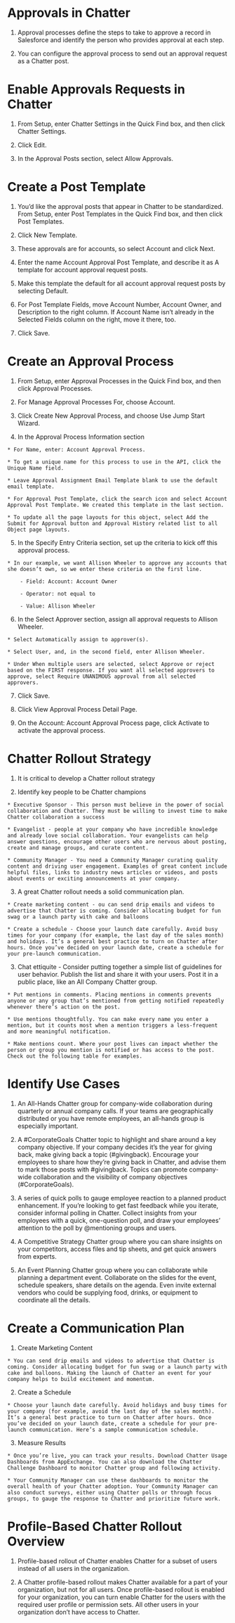 # Approvals in Chatter 

  1. Approval processes define the steps to take to approve a record in Salesforce and identify the person who provides approval at each step.

  2. You can configure the approval process to send out an approval request as a Chatter post.

 # Enable Approvals Requests in Chatter

  1. From Setup, enter Chatter Settings in the Quick Find box, and then click Chatter Settings.

  2. Click Edit.

  3. In the Approval Posts section, select Allow Approvals.

# Create a Post Template

  1. You’d like the approval posts that appear in Chatter to be standardized. From Setup, enter Post Templates in the Quick Find box, and then click Post Templates.

  2. Click New Template.

  3. These approvals are for accounts, so select Account and click Next.

  4. Enter the name Account Approval Post Template, and describe it as A template for account approval request posts.

  5. Make this template the default for all account approval request posts by selecting Default.

  6. For Post Template Fields, move Account Number, Account Owner, and Description to the right column. If Account Name isn’t already in the Selected Fields column on the right, move it there, too.

  7. Click Save.

# Create an Approval Process

  1. From Setup, enter Approval Processes in the Quick Find box, and then click Approval Processes.

  2. For Manage Approval Processes For, choose Account.

  3. Click Create New Approval Process, and choose Use Jump Start Wizard.

  4. In the Approval Process Information section

    * For Name, enter: Account Approval Process.

    * To get a unique name for this process to use in the API, click the Unique Name field.

    * Leave Approval Assignment Email Template blank to use the default email template.

    * For Approval Post Template, click the search icon and select Account Approval Post Template. We created this template in the last section.

    * To update all the page layouts for this object, select Add the Submit for Approval button and Approval History related list to all Object page layouts.

  5. In the Specify Entry Criteria section, set up the criteria to kick off this approval process.

    * In our example, we want Allison Wheeler to approve any accounts that she doesn’t own, so we enter these criteria on the first line.

        - Field: Account: Account Owner

        - Operator: not equal to

        - Value: Allison Wheeler

  6. In the Select Approver section, assign all approval requests to Allison Wheeler.

    * Select Automatically assign to approver(s).

    * Select User, and, in the second field, enter Allison Wheeler.

    * Under When multiple users are selected, select Approve or reject based on the FIRST response. If you want all selected approvers to approve, select Require UNANIMOUS approval from all selected approvers.

  7. Click Save.

  8. Click View Approval Process Detail Page.

  9. On the Account: Account Approval Process page, click Activate to activate the approval process.


# Chatter Rollout Strategy

  1. It is critical to develop a Chatter rollout strategy
 
  2. Identify key people to be Chatter champions

    * Executive Sponsor - This person must believe in the power of social collaboration and Chatter. They must be willing to invest time to make Chatter collaboration a success

    * Evangelist - people at your company who have incredible knowledge and already love social collaboration. Your evangelists can help answer questions, encourage other users who are nervous about posting, create and manage groups, and curate content.

    * Community Manager - You need a Community Manager curating quality content and driving user engagement. Examples of great content include helpful files, links to industry news articles or videos, and posts about events or exciting announcements at your company. 
 
  3. A great Chatter rollout needs a solid communication plan. 

    * Create marketing content - ou can send drip emails and videos to advertise that Chatter is coming. Consider allocating budget for fun swag or a launch party with cake and balloons

    * Create a schedule - Choose your launch date carefully. Avoid busy times for your company (for example, the last day of the sales month) and holidays. It’s a general best practice to turn on Chatter after hours. Once you’ve decided on your launch date, create a schedule for your pre-launch communication.

  3. Chat ettiquite - Consider putting together a simple list of guidelines for user behavior. Publish the list and share it with your users. Post it in a public place, like an All Company Chatter group.

    * Put mentions in comments. Placing mentions in comments prevents anyone or any group that’s mentioned from getting notified repeatedly whenever there’s action on the post.

    * Use mentions thoughtfully. You can make every name you enter a mention, but it counts most when a mention triggers a less-frequent and more meaningful notification. 

    * Make mentions count. Where your post lives can impact whether the person or group you mention is notified or has access to the post. Check out the following table for examples.

# Identify Use Cases

  1. An All-Hands Chatter group for company-wide collaboration during quarterly or annual company calls. If your teams are geographically distributed or you have remote employees, an all-hands group is especially important.

  2. A #CorporateGoals Chatter topic to highlight and share around a key company objective. If your company decides it’s the year for giving back, make giving back a topic (#givingback). Encourage your employees to share how they’re giving back in Chatter, and advise them to mark those posts with #givingback. Topics can promote company-wide collaboration and the visibility of company objectives (#CorporateGoals).

  3. A series of quick polls to gauge employee reaction to a planned product enhancement. If you’re looking to get fast feedback while you iterate, consider informal polling in Chatter. Collect insights from your employees with a quick, one-question poll, and draw your employees’ attention to the poll by @mentioning groups and users.

  4. A Competitive Strategy Chatter group where you can share insights on your competitors, access files and tip sheets, and get quick answers from experts.

  5. An Event Planning Chatter group where you can collaborate while planning a department event. Collaborate on the slides for the event, schedule speakers, share details on the agenda. Even invite external vendors who could be supplying food, drinks, or equipment to coordinate all the details.

# Create a Communication Plan

  1. Create Marketing Content

    * You can send drip emails and videos to advertise that Chatter is coming. Consider allocating budget for fun swag or a launch party with cake and balloons. Making the launch of Chatter an event for your company helps to build excitement and momentum.

  2. Create a Schedule

    * Choose your launch date carefully. Avoid holidays and busy times for your company (for example, avoid the last day of the sales month). It’s a general best practice to turn on Chatter after hours. Once you’ve decided on your launch date, create a schedule for your pre-launch communication. Here’s a sample communication schedule.

  3. Measure Results

    * Once you’re live, you can track your results. Download Chatter Usage Dashboards from AppExchange. You can also download the Chatter Challenge Dashboard to monitor Chatter group and following activity.

    * Your Community Manager can use these dashboards to monitor the overall health of your Chatter adoption. Your Community Manager can also conduct surveys, either using Chatter polls or through focus groups, to gauge the response to Chatter and prioritize future work.

# Profile-Based Chatter Rollout Overview

  1. Profile-based rollout of Chatter enables Chatter for a subset of users instead of all users in the organization.

  2. A Chatter profile-based rollout makes Chatter available for a part of your organization, but not for all users. Once profile-based rollout is enabled for your organization, you can turn enable Chatter for the users with the required user profile or permission sets. All other users in your organization don’t have access to Chatter. 